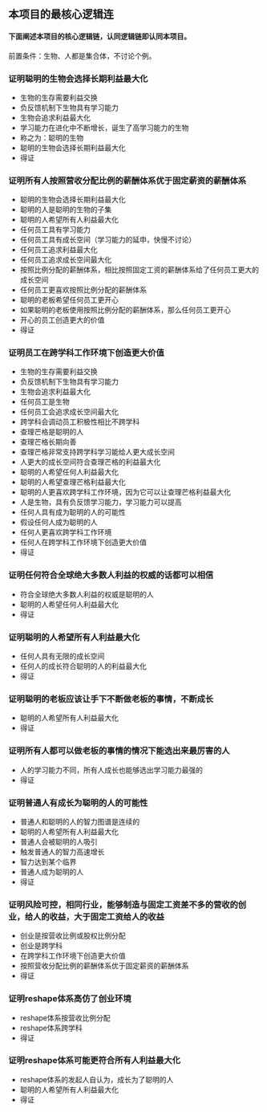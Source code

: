 ## 本项目的最核心逻辑连

#### 下面阐述本项目的核心逻辑链，认同逻辑链即认同本项目。

前置条件：生物、人都是集合体，不讨论个例。

### 证明聪明的生物会选择长期利益最大化
- 生物的生存需要利益交换
- 负反馈机制下生物具有学习能力
- 生物会追求利益最大化
- 学习能力在进化中不断增长，诞生了高学习能力的生物
- 称之为：聪明的生物
- 聪明的生物会选择长期利益最大化
- 得证

### 证明所有人按照营收分配比例的薪酬体系优于固定薪资的薪酬体系
- 聪明的生物会选择长期利益最大化
- 聪明的人是聪明的生物的子集
- 聪明的人希望所有人利益最大化
- 任何员工具有学习能力  
- 任何员工具有成长空间（学习能力的延申，快慢不讨论）
- 任何员工追求利益最大化
- 任何员工追求成长空间最大化  
- 按照比例分配的薪酬体系，相比按照固定工资的薪酬体系给了任何员工更大的成长空间
- 任何员工更喜欢按照比例分配的薪酬体系
- 聪明的老板希望任何员工更开心
- 如果聪明的老板使用按照比例分配的薪酬体系，那么任何员工更开心
- 开心的员工创造更大的价值  
- 得证

### 证明员工在跨学科工作环境下创造更大价值
- 生物的生存需要利益交换
- 负反馈机制下生物具有学习能力
- 生物会追求利益最大化
- 任何员工是生物
- 任何员工会追求成长空间最大化
- 跨学科会调动员工积极性相比不跨学科
- 查理芒格是聪明的人
- 查理芒格长期向善
- 查理芒格非常支持跨学科学习能给人更大成长空间
- 人更大的成长空间符合查理芒格的利益最大化
- 聪明的人希望任何人利益最大化
- 聪明的人希望查理芒格利益最大化  
- 聪明的人更喜欢跨学科工作环境，因为它可以让查理芒格利益最大化
- 人是生物，具有负反馈学习能力，学习能力可以提高  
- 任何人具有成为聪明的人的可能性
- 假设任何人成为聪明的人
- 任何人更喜欢跨学科工作环境
- 任何人在跨学科工作环境下创造更大价值
- 得证

### 证明任何符合全球绝大多数人利益的权威的话都可以相信
- 符合全球绝大多数人利益的权威是聪明的人
- 聪明的人希望任何人利益最大化
- 得证

### 证明聪明的人希望所有人利益最大化
- 任何人具有无限的成长空间
- 任何人的成长符合聪明的人的利益最大化
- 得证
  
### 证明聪明的老板应该让手下不断做老板的事情，不断成长
- 聪明的人希望所有人利益最大化
- 得证
  
### 证明所有人都可以做老板的事情的情况下能选出来最厉害的人
- 人的学习能力不同，所有人成长也能够选出学习能力最强的
- 得证

### 证明普通人有成长为聪明的人的可能性
- 普通人和聪明的人的智力图谱是连续的
- 聪明的人希望所有人利益最大化
- 普通人会被聪明的人吸引
- 触发普通人的智力高速增长  
- 智力达到某个临界  
- 普通人成为聪明的人
- 得证

### 证明风险可控，相同行业，能够制造与固定工资差不多的营收的创业，给人的收益，大于固定工资给人的收益
- 创业是按营收比例或股权比例分配
- 创业是跨学科
- 在跨学科工作环境下创造更大价值
- 按照营收分配比例的薪酬体系优于固定薪资的薪酬体系
- 得证
  
### 证明reshape体系高仿了创业环境
- reshape体系按营收比例分配
- reshape体系跨学科
- 得证

### 证明reshape体系可能更符合所有人利益最大化
- reshape体系的发起人自认为，成长为了聪明的人
- 聪明的人希望所有人利益最大化
- 得证



